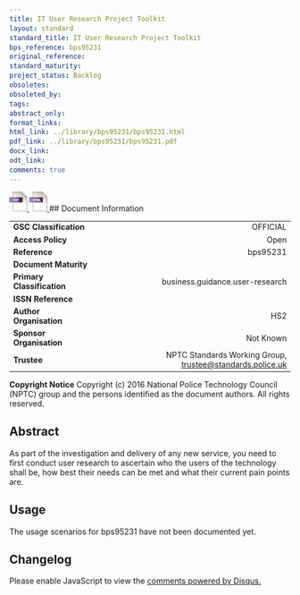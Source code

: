 ```yaml
---
title: IT User Research Project Toolkit
layout: standard
standard_title: IT User Research Project Toolkit
bps_reference: bps95231
original_reference: 
standard_maturity: 
project_status: Backlog
obsoletes: 
obsoleted_by: 
tags: 
abstract_only:
format_links:
html_link: ../library/bps95231/bps95231.html
pdf_link: ../library/bps95231/bps95231.pdf
docx_link: 
odt_link: 
comments: true
---
```



<a target="_blank" href="../library/bps95231/bps95231.pdf">
    <img src="../images/pdf@0.5x.png" alt="pdf link" title="pdf link" style="max-height:35px;">
</a>

<a target="_blank" href="../library/bps95231/bps95231.html">
    <img src="../images/html@0.5x.png" alt="html link" title="html link" style="max-height:35px;">
</a>
## Document Information

|||
| :------- | ------: |
| **GSC Classification**     | OFFICIAL |
| **Access Policy**          | Open |
| **Reference**              | bps95231  |
| **Document Maturity**      |  |
| **Primary Classification** | business.guidance.user-research |
| **ISSN Reference**         |  |
| **Author Organisation**    |HS2|
| **Sponsor Organisation**   |Not Known|
| **Trustee**                | NPTC Standards Working Group, <a href="mailto:trustee@standards.police.uk?subject=bps95231 IT User Research Project Toolkit">trustee@standards.police.uk |

**Copyright Notice**
Copyright (c) 2016 National Police Technology Council (NPTC) group and the persons identified as the document authors. All rights reserved.

## Abstract
As part of the investigation and delivery of any new service, you need to first conduct user research to ascertain who the users of the technology shall be, how best their needs can be met and what their current pain points are.
        
## Usage
The usage scenarios for bps95231 have not been documented yet.

## Changelog

<div id="disqus_thread"></div>
<script>

/**
*  RECOMMENDED CONFIGURATION VARIABLES: EDIT AND UNCOMMENT THE SECTION BELOW TO INSERT DYNAMIC VALUES FROM YOUR PLATFORM OR CMS.
*  LEARN WHY DEFINING THESE VARIABLES IS IMPORTANT: https://disqus.com/admin/universalcode/#configuration-variables*/
/*
var disqus_config = function () {
this.page.url = PAGE_URL;  // Replace PAGE_URL with your page's canonical URL variable
this.page.identifier = PAGE_IDENTIFIER; // Replace PAGE_IDENTIFIER with your page's unique identifier variable
};
*/
(function() { // DON'T EDIT BELOW THIS LINE
var d = document, s = d.createElement('script');
s.src = 'https://nptcstandards.disqus.com/embed.js';
s.setAttribute('data-timestamp', +new Date());
(d.head || d.body).appendChild(s);
})();
</script>
<noscript>Please enable JavaScript to view the <a href="https://disqus.com/?ref_noscript">comments powered by Disqus.</a></noscript>

